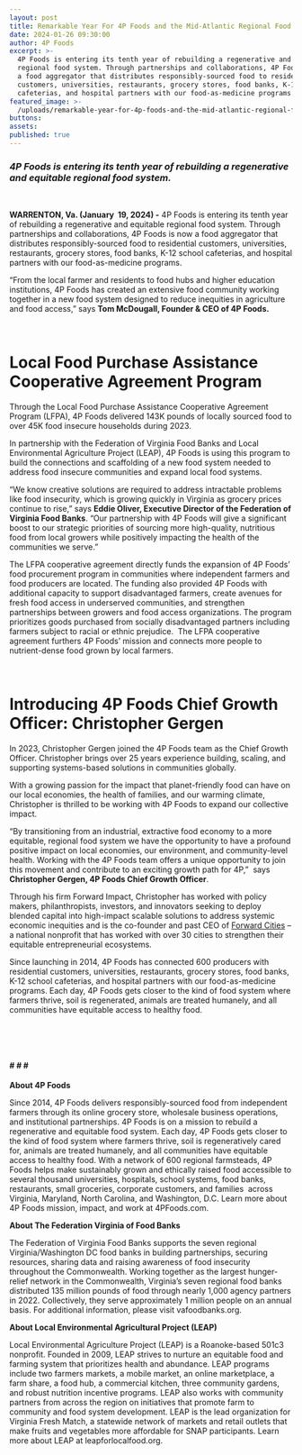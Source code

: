 ```yaml
---
layout: post
title: Remarkable Year For 4P Foods and the Mid-Atlantic Regional Food System
date: 2024-01-26 09:30:00
author: 4P Foods
excerpt: >-
  4P Foods is entering its tenth year of rebuilding a regenerative and equitable
  regional food system. Through partnerships and collaborations, 4P Foods is now
  a food aggregator that distributes responsibly-sourced food to residential
  customers, universities, restaurants, grocery stores, food banks, K-12 school
  cafeterias, and hospital partners with our food-as-medicine programs.
featured_image: >-
  /uploads/remarkable-year-for-4p-foods-and-the-mid-atlantic-regional-food-system.png
buttons:
assets:
published: true
---
```

<div class="editable"><h3><em>4P Foods is entering its tenth year of rebuilding a regenerative and equitable regional food system.</em></h3><p> </p><p><strong>WARRENTON, Va. (January&nbsp; 19, 2024) -</strong> 4P Foods is entering its tenth year of rebuilding a regenerative and equitable regional food system. Through partnerships and collaborations, 4P Foods is now a food aggregator that distributes responsibly-sourced food to residential customers, universities, restaurants, grocery stores, food banks, K-12 school cafeterias, and hospital partners with our food-as-medicine programs.</p><p>“From the local farmer and residents to food hubs and higher education institutions, 4P Foods has created an extensive food community working together in a new food system designed to reduce inequities in agriculture and food access,” says <strong>Tom McDougall, Founder &amp; CEO of 4P Foods.</strong></p><p> </p><h1><strong>Local Food Purchase Assistance Cooperative Agreement Program</strong></h1><p>Through the Local Food Purchase Assistance Cooperative Agreement Program (LFPA), 4P Foods delivered 143K pounds of locally sourced food to over 45K food insecure households during 2023.</p><p>In partnership with the Federation of Virginia Food Banks and Local Environmental Agriculture Project (LEAP), 4P Foods is using this program to build the connections and scaffolding of a new food system needed to address food insecure communities and expand local food systems.</p><p>“We know creative solutions are required to address intractable problems like food insecurity, which is growing quickly in Virginia as grocery prices continue to rise,” says <strong>Eddie Oliver, Executive Director of the Federation of Virginia Food Banks</strong>. “Our partnership with 4P Foods will give a significant boost to our strategic priorities of sourcing more high-quality, nutritious food from local growers while positively impacting the health of the communities we serve.”&nbsp;</p><p>The LFPA cooperative agreement directly funds the expansion of 4P Foods’ food procurement program in communities where independent farmers and food producers are located. The funding also provided 4P Foods with additional capacity to support disadvantaged farmers, create avenues for fresh food access in underserved communities, and strengthen partnerships between growers and food access organizations. The program prioritizes goods purchased from socially disadvantaged partners including farmers subject to racial or ethnic prejudice.&nbsp; The LFPA cooperative agreement furthers 4P Foods’ mission and connects more people to nutrient-dense food grown by local farmers.</p><p> </p><h1><strong>Introducing 4P Foods Chief Growth Officer: Christopher Gergen</strong></h1><p>In 2023, Christopher Gergen joined the 4P Foods team as the Chief Growth Officer. Christopher brings over 25 years experience building, scaling, and supporting systems-based solutions in communities globally.&nbsp;</p><p>With a growing passion for the impact that planet-friendly food can have on our local economies, the health of families, and our warming climate, Christopher is thrilled to be working with 4P Foods to expand our collective impact.</p><p>“By transitioning from an industrial, extractive food economy to a more equitable, regional food system we have the opportunity to have a profound positive impact on local economies, our environment, and community-level health. Working with the 4P Foods team offers a unique opportunity to join this movement and contribute to an exciting growth path for 4P,”&nbsp; says <strong>Christopher Gergen, 4P Foods Chief Growth Officer</strong>.</p><p>Through his firm Forward Impact, Christopher has worked with policy makers, philanthropists, investors, and innovators seeking to deploy blended capital into high-impact scalable solutions to address systemic economic inequities and is the co-founder and past CEO of <a href="https://forwardcities.org/">Forward Cities</a> – a national nonprofit that has worked with over 30 cities to strengthen their equitable entrepreneurial ecosystems.</p><p>Since launching in 2014, 4P Foods has connected 600 producers with residential customers, universities, restaurants, grocery stores, food banks, K-12 school cafeterias, and hospital partners with our food-as-medicine programs. Each day, 4P Foods gets closer to the kind of food system where farmers thrive, soil is regenerated, animals are treated humanely, and all communities have equitable access to healthy food.</p><p> </p><p> </p><h4><strong># # #&nbsp;</strong></h4><p><strong>About 4P Foods</strong></p><p>Since 2014, 4P Foods delivers responsibly-sourced food from independent farmers through its online grocery store, wholesale business operations, and institutional partnerships. 4P Foods is on a mission to rebuild a regenerative and equitable food system. Each day, 4P Foods gets closer to the kind of food system where farmers thrive, soil is regeneratively cared for, animals are treated humanely, and all communities have equitable access to healthy food. With a network of 600 regional farmsteads, 4P Foods helps make sustainably grown and ethically raised food accessible to several thousand universities, hospitals, school systems, food banks, restaurants, small groceries, corporate customers, and families&nbsp; across Virginia, Maryland, North Carolina, and Washington, D.C. Learn more about 4P Foods mission, impact, and work at 4PFoods.com.</p><p><strong>About The Federation Virginia of Food Banks</strong></p><p>The Federation of Virginia Food Banks supports the seven regional Virginia/Washington DC food banks in building partnerships, securing resources, sharing data and raising awareness of food insecurity throughout the Commonwealth. Working together as the largest hunger-relief network in the Commonwealth, Virginia’s seven regional food banks distributed 135 million pounds of food through nearly 1,000 agency partners in 2022. Collectively, they serve approximately 1 million people on an annual basis. For additional information, please visit vafoodbanks.org.</p><p><strong>About Local Environmental Agricultural Project (LEAP)</strong></p><p>Local Environmental Agriculture Project (LEAP) is a Roanoke-based 501c3 nonprofit. Founded in 2009, LEAP strives to nurture an equitable food and farming system that prioritizes health and abundance. LEAP programs include two farmers markets, a mobile market, an online marketplace, a farm share, a food hub, a commercial kitchen, three community gardens, and robust nutrition incentive programs. LEAP also works with community partners from across the region on initiatives that promote farm to community and food system development. LEAP is the lead organization for Virginia Fresh Match, a statewide network of markets and retail outlets that make fruits and vegetables more affordable for SNAP participants. Learn more about LEAP at leapforlocalfood.org.</p></div>